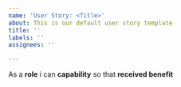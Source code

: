 ```yaml
---
name: 'User Story: <Title>'
about: This is our default user story template
title: ''
labels: ''
assignees: ''

---
```


As a **role** i can **capability** so that **received benefit**
